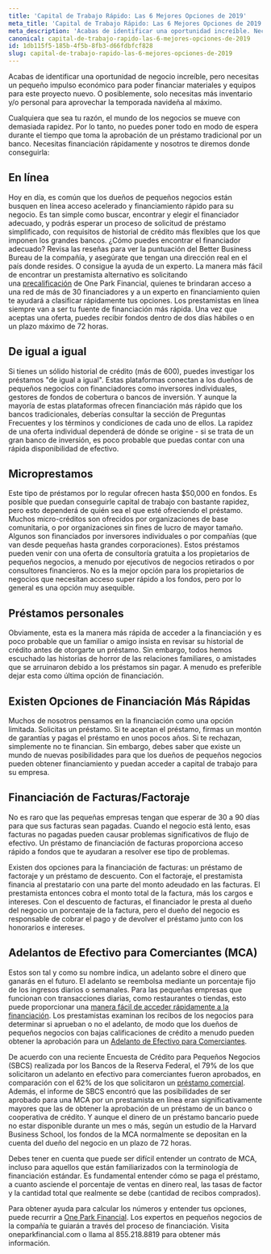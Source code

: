 ```yaml
---
title: 'Capital de Trabajo Rápido: Las 6 Mejores Opciones de 2019'
meta_title: 'Capital de Trabajo Rápido: Las 6 Mejores Opciones de 2019'
meta_description: 'Acabas de identificar una oportunidad increíble. Necesitas un pequeño impulso económico para poder financiar materiales o equipos que debes ordenar, o para un proyecto nuevo. O tal vez necesitas más inventario y/o personal para aprovechar la temporada de compras navideñas.'
canonical: capital-de-trabajo-rapido-las-6-mejores-opciones-de-2019
id: 1db115f5-185b-4f5b-8fb3-d66fdbfcf828
slug: capital-de-trabajo-rapido-las-6-mejores-opciones-de-2019
---
```

<p>Acabas de identificar una oportunidad de negocio incre&iacute;ble, pero necesitas un peque&ntilde;o impulso econ&oacute;mico para poder financiar materiales y equipos para este proyecto nuevo. O posiblemente, solo necesitas m&aacute;s inventario y/o personal para aprovechar la temporada navide&ntilde;a al m&aacute;ximo.</p>

<p>Cualquiera que sea tu raz&oacute;n, el mundo de los negocios se mueve con demasiada rapidez. Por lo tanto, no puedes poner todo en modo de espera durante el tiempo que toma la aprobaci&oacute;n de un pr&eacute;stamo tradicional por un banco. Necesitas financiaci&oacute;n r&aacute;pidamente y nosotros te diremos donde conseguirla:</p>

<h2>En l&iacute;nea</h2>

<p>Hoy en d&iacute;a, es com&uacute;n que los due&ntilde;os de peque&ntilde;os negocios est&aacute;n busquen en l&iacute;nea acceso acelerado y financiamiento r&aacute;pido para su negocio. Es tan simple como buscar, encontrar y elegir el financiador adecuado, y podr&aacute;s esperar un proceso de solicitud de pr&eacute;stamo simplificado, con requisitos de historial de cr&eacute;dito m&aacute;s flexibles que los que imponen los grandes bancos. &iquest;C&oacute;mo puedes encontrar el financiador adecuado? Revisa las rese&ntilde;as para ver la puntuaci&oacute;n del Better Business Bureau de la compa&ntilde;&iacute;a, y aseg&uacute;rate que tengan una direcci&oacute;n real en el pa&iacute;s donde resides. O consigue la ayuda de un experto. La manera m&aacute;s f&aacute;cil de encontrar un prestamista alternativo es solicitando una&nbsp;<a href="https://www.oneparkfinancial.com/es/preaprob">precalificaci&oacute;n</a>&nbsp;de One Park Financial, quienes te brindaran acceso a una red de m&aacute;s de 30 financiadores y a un experto en financiamiento quien te ayudar&aacute; a clasificar r&aacute;pidamente tus opciones. Los prestamistas en l&iacute;nea siempre van a ser tu fuente de financiaci&oacute;n m&aacute;s r&aacute;pida. Una vez que aceptas una oferta, puedes recibir fondos dentro de dos d&iacute;as h&aacute;biles o en un plazo m&aacute;ximo de 72 horas.</p>

<h2>De igual a igual</h2>

<p>Si tienes un s&oacute;lido historial de cr&eacute;dito (m&aacute;s de 600), puedes investigar los pr&eacute;stamos "de igual a igual". Estas plataformas conectan a los due&ntilde;os de peque&ntilde;os negocios con financiadores como inversores individuales, gestores de fondos de cobertura o bancos de inversi&oacute;n. Y aunque la mayor&iacute;a de estas plataformas ofrecen financiaci&oacute;n m&aacute;s r&aacute;pido que los bancos tradicionales, deber&iacute;as consultar la secci&oacute;n de Preguntas Frecuentes y los t&eacute;rminos y condiciones de cada uno de ellos. La rapidez de una oferta individual depender&aacute; de d&oacute;nde se origine - si se trata de un gran banco de inversi&oacute;n, es poco probable que puedas contar con una r&aacute;pida disponibilidad de efectivo.</p>

<h2>Microprestamos</h2>

<p>Este tipo de pr&eacute;stamos por lo regular ofrecen hasta $50,000 en fondos. Es posible que puedan conseguirle capital de trabajo con bastante rapidez, pero esto depender&aacute; de qui&eacute;n sea el que est&eacute; ofreciendo el pr&eacute;stamo. Muchos micro-cr&eacute;ditos son ofrecidos por organizaciones de base comunitaria, o por organizaciones sin fines de lucro de mayor tama&ntilde;o. Algunos son financiados por inversores individuales o por compa&ntilde;&iacute;as (que van desde peque&ntilde;as hasta grandes corporaciones). Estos pr&eacute;stamos pueden venir con una oferta de consultor&iacute;a gratuita a los propietarios de peque&ntilde;os negocios, a menudo por ejecutivos de negocios retirados o por consultores financieros. No es la mejor opci&oacute;n para los propietarios de negocios que necesitan acceso super r&aacute;pido a los fondos, pero por lo general es una opci&oacute;n muy asequible.</p>

<h2>Pr&eacute;stamos personales</h2>

<p>Obviamente, esta es la manera m&aacute;s r&aacute;pida de acceder a la financiaci&oacute;n y es poco probable que un familiar o amigo insista en revisar su historial de cr&eacute;dito antes de otorgarte un pr&eacute;stamo. Sin embargo, todos hemos escuchado las historias de horror de las relaciones familiares, o amistades que se arruinaron debido a los pr&eacute;stamos sin pagar. A menudo es preferible dejar esta como &uacute;ltima opci&oacute;n de financiaci&oacute;n.</p>

<h2>Existen Opciones de Financiaci&oacute;n M&aacute;s R&aacute;pidas</h2>

<p>Muchos de nosotros pensamos en la financiaci&oacute;n como una opci&oacute;n limitada. Solicitas un pr&eacute;stamo. Si te aceptan el pr&eacute;stamo, firmas un mont&oacute;n de garant&iacute;as y pagas el pr&eacute;stamo en unos pocos a&ntilde;os. Si te rechazan, simplemente no te financian. Sin embargo, debes saber que existe un mundo de nuevas posibilidades para que los due&ntilde;os de peque&ntilde;os negocios pueden obtener financiamiento y puedan acceder a capital de trabajo para su empresa.</p>

<h2>Financiaci&oacute;n de Facturas/Factoraje</h2>

<p>No es raro que las peque&ntilde;as empresas tengan que esperar de 30 a 90 d&iacute;as para que sus facturas sean pagadas. Cuando el negocio est&aacute; lento, esas facturas no pagadas pueden causar problemas significativos de flujo de efectivo. Un pr&eacute;stamo de financiaci&oacute;n de facturas proporciona acceso r&aacute;pido a fondos que te ayudaran a resolver ese tipo de problemas.</p>

<p>Existen dos opciones para la financiaci&oacute;n de facturas: un pr&eacute;stamo de factoraje y un pr&eacute;stamo de descuento. Con el factoraje, el prestamista financia al prestatario con una parte del monto adeudado en las facturas. El prestamista entonces cobra el monto total de la factura, m&aacute;s los cargos e intereses. Con el descuento de facturas, el financiador le presta al due&ntilde;o del negocio un porcentaje de la factura, pero el due&ntilde;o del negocio es responsable de cobrar el pago y de devolver el pr&eacute;stamo junto con los honorarios e intereses.</p>

<h2>Adelantos de Efectivo para Comerciantes (MCA)</h2>

<p>Estos son tal y como su nombre indica, un adelanto sobre el dinero que ganar&aacute;s en el futuro. El adelanto se reembolsa mediante un porcentaje fijo de los ingresos diarios o semanales. Para las peque&ntilde;as empresas que funcionan con transacciones diarias, como restaurantes o tiendas, esto puede proporcionar una&nbsp;<a href="https://www.oneparkfinancial.com/es/articulos/anticipos-de-efectivo-para-comerciantes">manera f&aacute;cil de acceder r&aacute;pidamente a la financiaci&oacute;n</a>. Los prestamistas examinan los recibos de los negocios para determinar si aprueban o no el adelanto, de modo que los due&ntilde;os de peque&ntilde;os negocios con bajas calificaciones de cr&eacute;dito a menudo pueden obtener la aprobaci&oacute;n para un&nbsp;<a href="https://www.oneparkfinancial.com/es/articulos/anticipos-de-efectivo-para-comerciantes">Adelanto de Efectivo para Comerciantes</a>.</p>

<p>De acuerdo con una reciente Encuesta de Cr&eacute;dito para Peque&ntilde;os Negocios (SBCS) realizada por los Bancos de la Reserva Federal, el 79% de los que solicitaron un adelanto en efectivo para comerciantes fueron aprobados, en comparaci&oacute;n con el 62% de los que solicitaron un&nbsp;<a href="https://www.oneparkfinancial.com/es/articulos/como-funciona-la-consolidad-de-deudas">pr&eacute;stamo comercial</a>. Adem&aacute;s, el informe de SBCS encontr&oacute; que las posibilidades de ser aprobado para una MCA por un prestamista en l&iacute;nea eran significativamente mayores que las de obtener la aprobaci&oacute;n de un pr&eacute;stamo de un banco o cooperativa de cr&eacute;dito. Y aunque el dinero de un pr&eacute;stamo bancario puede no estar disponible durante un mes o m&aacute;s, seg&uacute;n un estudio de la Harvard Business School, los fondos de la MCA normalmente se depositan en la cuenta del due&ntilde;o del negocio en un plazo de 72 horas.</p>

<p>Debes tener en cuenta que puede ser dif&iacute;cil entender un contrato de MCA, incluso para aquellos que est&aacute;n familiarizados con la terminolog&iacute;a de financiaci&oacute;n est&aacute;ndar. Es fundamental entender c&oacute;mo se paga el pr&eacute;stamo, a cuanto asciende el porcentaje de ventas en dinero real, las tasas de factor y la cantidad total que realmente se debe (cantidad de recibos comprados).</p>

<p>Para obtener ayuda para calcular los n&uacute;meros y entender tus opciones, puede recurrir a&nbsp;<a href="https://www.oneparkfinancial.com/es/">One Park Financial</a>. Los expertos en peque&ntilde;os negocios de la compa&ntilde;&iacute;a te guiar&aacute;n a trav&eacute;s del proceso de financiaci&oacute;n. Visita oneparkfinancial.com o llama al 855.218.8819 para obtener m&aacute;s informaci&oacute;n.</p>
<p>&nbsp;</p>